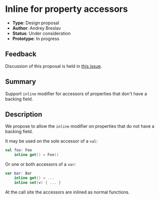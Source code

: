 # Inline for property accessors

* **Type**: Design proposal
* **Author**: Andrey Breslav
* **Status**: Under consideration
* **Prototype**: In progress

## Feedback 

Discussion of this proposal is held in [this issue](https://github.com/Kotlin/KEEP/issues/34).

## Summary

Support `inline` modifier for accessors of properties that don't have a backing field.

## Description

We propose to allow the `inline` modifier on properties that do not have a backing field.

It may be used on the sole accessor of a `val`:

``` kotlin
val foo: Foo
    inline get() = Foo()
```

Or one or both accessors of a `var`:

``` kotlin
var bar: Bar
    inline get() = ...
    inline set(v) { ... }
```

At the call site the accessors are inlined as normal functions.